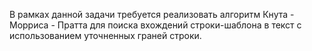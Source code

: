 В рамках данной задачи требуется реализовать алгоритм Кнута - Морриса - Пратта для поиска вхождений строки-шаблона в текст с использованием уточненных граней строки.